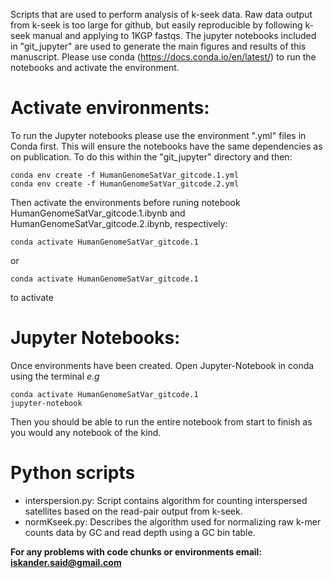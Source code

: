 Scripts that are used to perform analysis of k-seek data. Raw data output from k-seek is too large for github, but easily reproducible by following k-seek manual and applying to 1KGP fastqs. The jupyter notebooks included in "git_jupyter" are used to generate the main figures and results of this manuscript. Please use conda (https://docs.conda.io/en/latest/) to run the notebooks and activate the environment.

# Activate environments:

To run the Jupyter notebooks please use the environment ".yml" files in Conda first. This will ensure the notebooks have the same dependencies as on publication. To do this within the "git_jupyter" directory and then:

    conda env create -f HumanGenomeSatVar_gitcode.1.yml
    conda env create -f HumanGenomeSatVar_gitcode.2.yml

Then activate the environments before runing notebook HumanGenomeSatVar_gitcode.1.ibynb and HumanGenomeSatVar_gitcode.2.ibynb, respectively:
    
    conda activate HumanGenomeSatVar_gitcode.1

or
 
    conda activate HumanGenomeSatVar_gitcode.1    
 

to activate 

# Jupyter Notebooks:

Once environments have been created. Open Jupyter-Notebook in conda using the terminal _e.g_

    conda activate HumanGenomeSatVar_gitcode.1
    jupyter-notebook

Then you should be able to run the entire notebook from start to finish as you would any notebook of the kind. 

# Python scripts

* interspersion.py: Script contains algorithm for counting interspersed satellites based on the read-pair output from k-seek.
* normKseek.py: Describes the algorithm used for normalizing raw k-mer counts data by GC and read depth using a GC bin table.


**For any problems with code chunks or environments email: iskander.said@gmail.com**
